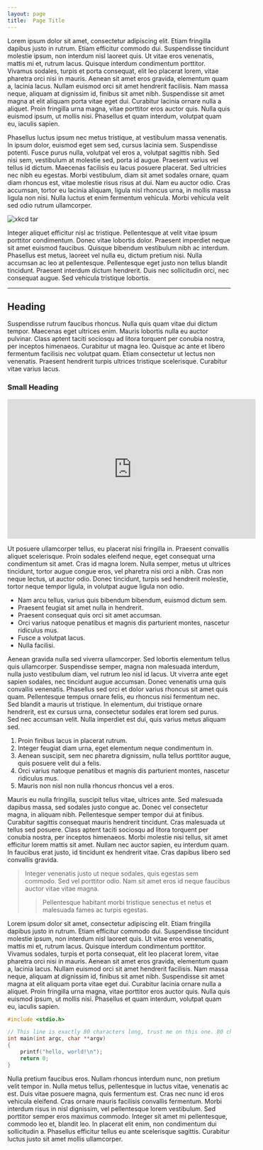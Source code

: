 ```yaml
---
layout: page
title:  Page Title
---
```


Lorem ipsum dolor sit amet, consectetur adipiscing elit. Etiam fringilla
dapibus justo in rutrum. Etiam efficitur commodo dui. Suspendisse tincidunt
molestie ipsum, non interdum nisl laoreet quis. Ut vitae eros venenatis, mattis
mi et, rutrum lacus. Quisque interdum condimentum porttitor. Vivamus sodales,
turpis et porta consequat, elit leo placerat lorem, vitae pharetra orci nisi in
mauris. Aenean sit amet eros gravida, elementum quam a, lacinia lacus. Nullam
euismod orci sit amet hendrerit facilisis. Nam massa neque, aliquam at
dignissim id, finibus sit amet nibh. Suspendisse sit amet magna at elit aliquam
porta vitae eget dui.  Curabitur lacinia ornare nulla a aliquet. Proin
fringilla urna magna, vitae porttitor eros auctor quis. Nulla quis euismod
ipsum, ut mollis nisi. Phasellus et quam interdum, volutpat quam eu, iaculis
sapien.

Phasellus luctus ipsum nec metus tristique, at vestibulum massa venenatis. In
ipsum dolor, euismod eget sem sed, cursus lacinia sem.  Suspendisse potenti.
Fusce purus nulla, volutpat vel eros a, volutpat sagittis nibh. Sed nisi sem,
vestibulum at molestie sed, porta id augue.  Praesent varius vel tellus id
dictum. Maecenas facilisis eu lacus posuere placerat. Sed ultricies nec nibh eu
egestas. Morbi vestibulum, diam sit amet sodales ornare, quam diam rhoncus est,
vitae molestie risus risus at dui. Nam eu auctor odio. Cras accumsan, tortor eu
lacinia aliquam, ligula nisl rhoncus urna, in mollis massa ligula non nisi.
Nulla luctus et enim fermentum vehicula. Morbi vehicula velit sed odio rutrum
ullamcorper.

![xkcd tar](https://i.imgur.com/ajiIIq3.png)

Integer aliquet efficitur nisl ac tristique. Pellentesque at velit vitae ipsum
porttitor condimentum. Donec vitae lobortis dolor. Praesent imperdiet neque sit
amet euismod faucibus. Quisque bibendum vestibulum nibh ac interdum. Phasellus
est metus, laoreet vel nulla eu, dictum pretium nisi. Nulla accumsan ac leo at
pellentesque. Pellentesque eget justo non tellus blandit tincidunt. Praesent
interdum dictum hendrerit.  Duis nec sollicitudin orci, nec consequat augue.
Sed vehicula tristique lobortis.

---

Heading
-------

Suspendisse rutrum faucibus rhoncus. Nulla quis quam vitae dui dictum tempor.
Maecenas eget ultrices enim. Mauris lobortis nulla eu auctor pulvinar. Class
aptent taciti sociosqu ad litora torquent per conubia nostra, per inceptos
himenaeos. Curabitur ut magna leo. Quisque ac ante et libero fermentum
facilisis nec volutpat quam. Etiam consectetur ut lectus non venenatis.
Praesent hendrerit turpis ultrices tristique scelerisque. Curabitur vitae
varius lacus.

### Small Heading

<iframe width="560" height="315" src="https://www.youtube.com/embed/Xhn7FHHQbVw" frameborder="0" allow="accelerometer; autoplay; encrypted-media; gyroscope; picture-in-picture" allowfullscreen></iframe>

Ut posuere ullamcorper tellus, eu placerat nisi fringilla in. Praesent
convallis aliquet scelerisque. Proin sodales eleifend neque, eget consequat
urna condimentum sit amet. Cras id magna lorem. Nulla semper, metus ut ultrices
tincidunt, tortor augue congue eros, vel pharetra nisi orci a nibh. Cras non
neque lectus, ut auctor odio. Donec tincidunt, turpis sed hendrerit molestie,
tortor neque tempor ligula, in volutpat augue ligula non odio.

- Nam arcu tellus, varius quis bibendum bibendum, euismod dictum sem.
- Praesent feugiat sit amet nulla in hendrerit.
- Praesent consequat quis orci sit amet accumsan.
- Orci varius natoque penatibus et magnis dis parturient montes, nascetur
  ridiculus mus.
- Fusce a volutpat lacus.
- Nulla facilisi.

Aenean gravida nulla sed viverra ullamcorper. Sed lobortis elementum tellus
quis ullamcorper. Suspendisse semper, magna non malesuada interdum, nulla justo
vestibulum diam, vel rutrum leo nisl id lacus. Ut viverra ante eget sapien
sodales, nec tincidunt augue accumsan. Donec venenatis urna quis convallis
venenatis. Phasellus sed orci et dolor varius rhoncus sit amet quis quam.
Pellentesque tempus ornare felis, eu rhoncus nisi fermentum nec. Sed blandit a
mauris ut tristique. In elementum, dui tristique ornare hendrerit, est ex
cursus urna, consectetur sodales erat lorem sed purus. Sed nec accumsan velit.
Nulla imperdiet est dui, quis varius metus aliquam sed.

1. Proin finibus lacus in placerat rutrum.
2. Integer feugiat diam urna, eget elementum neque condimentum in.
3. Aenean suscipit, sem nec pharetra dignissim, nulla tellus porttitor augue,
   quis posuere velit dui a felis.
4. Orci varius natoque penatibus et magnis dis parturient montes, nascetur
   ridiculus mus.
5. Mauris non nisl non nulla rhoncus rhoncus vel a eros.

Mauris eu nulla fringilla, suscipit tellus vitae, ultrices ante. Sed malesuada
dapibus massa, sed sodales justo congue ac. Donec vel consectetur magna, in
aliquam nibh. Pellentesque semper tempor dui at finibus. Curabitur sagittis
consequat mauris hendrerit tincidunt. Cras malesuada ut tellus sed posuere.
Class aptent taciti sociosqu ad litora torquent per conubia nostra, per
inceptos himenaeos. Morbi molestie nisi tellus, sit amet efficitur lorem mattis
sit amet. Nullam nec auctor sapien, eu interdum quam. In faucibus erat justo,
id tincidunt ex hendrerit vitae. Cras dapibus libero sed convallis gravida.

> Integer venenatis justo ut neque sodales, quis egestas sem commodo.  Sed vel
> porttitor odio. Nam sit amet eros id neque faucibus auctor vitae vitae magna.
> > Pellentesque habitant morbi tristique senectus et netus et malesuada fames
> > ac turpis egestas.

Lorem ipsum dolor sit amet, consectetur adipiscing elit. Etiam fringilla
dapibus justo in rutrum. Etiam efficitur commodo dui. Suspendisse tincidunt
molestie ipsum, non interdum nisl laoreet quis. Ut vitae eros venenatis, mattis
mi et, rutrum lacus. Quisque interdum condimentum porttitor. Vivamus sodales,
turpis et porta consequat, elit leo placerat lorem, vitae pharetra orci nisi in
mauris. Aenean sit amet eros gravida, elementum quam a, lacinia lacus. Nullam
euismod orci sit amet hendrerit facilisis. Nam massa neque, aliquam at
dignissim id, finibus sit amet nibh. Suspendisse sit amet magna at elit aliquam
porta vitae eget dui.  Curabitur lacinia ornare nulla a aliquet. Proin
fringilla urna magna, vitae porttitor eros auctor quis. Nulla quis euismod
ipsum, ut mollis nisi. Phasellus et quam interdum, volutpat quam eu, iaculis
sapien.

```c
#include <stdio.h>

// This line is exactly 80 characters long, trust me on this one. 80 characters.
int main(int argc, char **argv)
{
	printf("hello, world!\n");
	return 0;
}
```

Nulla pretium faucibus eros. Nullam rhoncus interdum nunc, non pretium velit
tempor in. Nulla metus tellus, pellentesque in luctus vitae, venenatis ac est.
Duis vitae posuere magna, quis fermentum est. Cras nec nunc id eros vehicula
eleifend. Cras ornare mauris facilisis convallis fermentum. Morbi interdum
risus in nisl dignissim, vel pellentesque lorem vestibulum. Sed porttitor
semper eros maximus commodo. Integer sit amet mi pellentesque, commodo leo et,
blandit leo. In placerat elit enim, non condimentum dui sollicitudin a.
Phasellus efficitur tellus eu ante scelerisque sagittis. Curabitur luctus justo
sit amet mollis ullamcorper.
